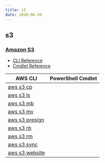 ```yaml
---
title: s3
date: 2020-06-30
---
```


## s3

### [Amazon S3](https://aws.amazon.com/s3/)

* [CLI Reference](https://docs.aws.amazon.com/cli/latest/reference/s3/index.html)
* [Cmdlet Reference](https://docs.aws.amazon.com/powershell/latest/reference/items/Amazon_Simple_Storage_Service_cmdlets.html)

|AWS CLI|PowerShell Cmdlet|
|----|----|
|[aws s3 cp](https://docs.aws.amazon.com/cli/latest/reference/s3/cp.html)||
|[aws s3 ls](https://docs.aws.amazon.com/cli/latest/reference/s3/ls.html)||
|[aws s3 mb](https://docs.aws.amazon.com/cli/latest/reference/s3/mb.html)||
|[aws s3 mv](https://docs.aws.amazon.com/cli/latest/reference/s3/mv.html)||
|[aws s3 presign](https://docs.aws.amazon.com/cli/latest/reference/s3/presign.html)||
|[aws s3 rb](https://docs.aws.amazon.com/cli/latest/reference/s3/rb.html)||
|[aws s3 rm](https://docs.aws.amazon.com/cli/latest/reference/s3/rm.html)||
|[aws s3 sync](https://docs.aws.amazon.com/cli/latest/reference/s3/sync.html)||
|[aws s3 website](https://docs.aws.amazon.com/cli/latest/reference/s3/website.html)||

